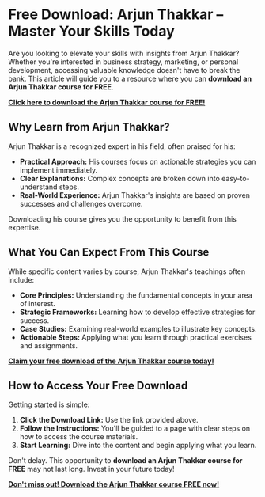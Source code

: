 # Free Download: Arjun Thakkar – Master Your Skills Today

Are you looking to elevate your skills with insights from Arjun Thakkar? Whether you're interested in business strategy, marketing, or personal development, accessing valuable knowledge doesn't have to break the bank. This article will guide you to a resource where you can **download an Arjun Thakkar course for FREE**.

[**Click here to download the Arjun Thakkar course for FREE!**](https://udemywork.com/arjun-thakkar)

## Why Learn from Arjun Thakkar?

Arjun Thakkar is a recognized expert in his field, often praised for his:

*   **Practical Approach:** His courses focus on actionable strategies you can implement immediately.
*   **Clear Explanations:** Complex concepts are broken down into easy-to-understand steps.
*   **Real-World Experience:** Arjun Thakkar's insights are based on proven successes and challenges overcome.

Downloading his course gives you the opportunity to benefit from this expertise.

## What You Can Expect From This Course

While specific content varies by course, Arjun Thakkar's teachings often include:

*   **Core Principles:** Understanding the fundamental concepts in your area of interest.
*   **Strategic Frameworks:** Learning how to develop effective strategies for success.
*   **Case Studies:** Examining real-world examples to illustrate key concepts.
*   **Actionable Steps:** Applying what you learn through practical exercises and assignments.

[**Claim your free download of the Arjun Thakkar course today!**](https://udemywork.com/arjun-thakkar)

## How to Access Your Free Download

Getting started is simple:

1.  **Click the Download Link:** Use the link provided above.
2.  **Follow the Instructions:** You'll be guided to a page with clear steps on how to access the course materials.
3.  **Start Learning:** Dive into the content and begin applying what you learn.

Don't delay. This opportunity to **download an Arjun Thakkar course for FREE** may not last long. Invest in your future today!

[**Don't miss out! Download the Arjun Thakkar course FREE now!**](https://udemywork.com/arjun-thakkar)
